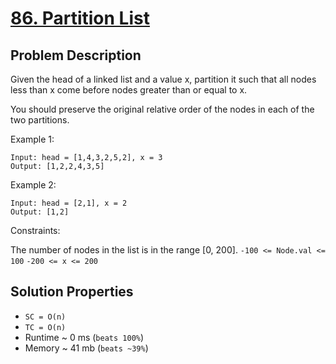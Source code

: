 # [86. Partition List](https://leetcode.com/problems/partition-list/description/)

## Problem Description

Given the head of a linked list and a value x, partition it such that all nodes less than x come before nodes greater than or equal to x.

You should preserve the original relative order of the nodes in each of the two partitions.

 

Example 1:

```
Input: head = [1,4,3,2,5,2], x = 3
Output: [1,2,2,4,3,5]
```

Example 2:

```
Input: head = [2,1], x = 2
Output: [1,2]
``` 

Constraints:


The number of nodes in the list is in the range [0, 200].
`-100 <= Node.val <= 100`
`-200 <= x <= 200`

## Solution Properties

* `SC = O(n)`
* `TC = O(n)`
* Runtime ~ 0 ms (`beats 100%`)
* Memory ~ 41 mb (`beats ~39%`)